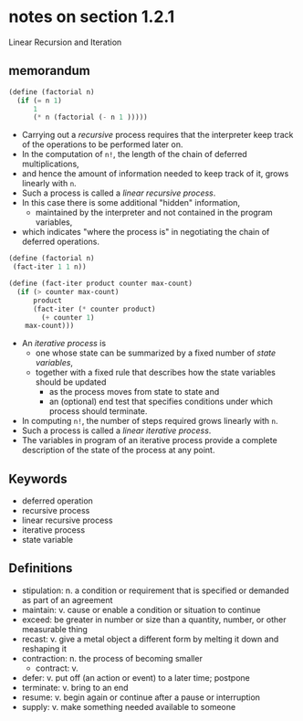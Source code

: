 # notes on section 1.2.1 

Linear Recursion and Iteration

## memorandum

```scheme
(define (factorial n)
  (if (= n 1)
      1
      (* n (factorial (- n 1 )))))
```

* Carrying out a *recursive* process requires that the interpreter keep track of the operations to be performed later on. 
* In the computation of `n!`, the length of the chain of deferred multiplications,
* and hence the amount of information needed to keep track of it, grows linearly with `n`.
* Such a process is called a *linear recursive process*.
* In this case there is some additional "hidden" information,
	* maintained by the interpreter and not contained in the program variables,
* which indicates "where the process is" in negotiating the chain of deferred operations.

```scheme
(define (factorial n)
 (fact-iter 1 1 n))

(define (fact-iter product counter max-count)
  (if (> counter max-count)
      product
      (fact-iter (* counter product)
        (+ counter 1)
	max-count)))
```

* An *iterative process* is 
	* one whose state can be summarized by a fixed number of *state variables*,
	* together with a fixed rule that describes how the state variables should be updated
		* as the process moves from state to state and
		* an (optional) end test that specifies conditions under which process should terminate.
* In computing `n!`, the number of steps required grows linearly with `n`.
* Such a process is called a *linear iterative process*.
* The variables in program of an iterative process provide a complete description of the state of the process at any point.



## Keywords

* deferred operation
* recursive process
* linear recursive process
* iterative process
* state variable

## Definitions

* stipulation: n. a condition or requirement that is specified or demanded as part of an agreement
* maintain: v. cause or enable a condition or situation to continue
* exceed: be greater in number or size than a quantity, number, or other measurable thing
* recast: v. give a metal object a different form by melting it down and reshaping it
* contraction: n. the process of becoming smaller 
	* contract: v.
* defer: v. put off (an action or event) to a later time; postpone
* terminate: v. bring to an end
* resume: v. begin again or continue after a pause or interruption
* supply: v. make something needed available to someone
